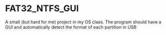 # FAT32_NTFS_GUI
A small (but hard for me) project in my OS class. The program should have a GUI and automatically detect the format of each partition in USB
